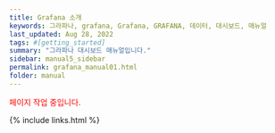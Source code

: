 ```yaml
---
title: Grafana 소개
keywords: 그라파나, grafana, Grafana, GRAFANA, 데이터, 대시보드, 매뉴얼
last_updated: Aug 28, 2022
tags: #[getting_started]
summary: "그라파나 대시보드 매뉴얼입니다."
sidebar: manual5_sidebar
permalink: grafana_manual01.html
folder: manual
---
```



<p style="color:red;">페이지 작업 중입니다.</p>


{% include links.html %}
